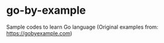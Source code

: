 go-by-example
=============

Sample codes to learn Go language (Original examples from: https://gobyexample.com)
